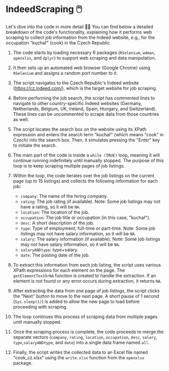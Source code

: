 # IndeedScraping 🖱️
Let's dive into the code in more detail 🕵️‍♀️ 
You can find below a detailed breakdown of the code's functionality, explaining how it performs web scraping to collect job information from the Indeed website, e.g., for the occupation "kuchař" (cook) in the Czech Republic.


1. The code starts by loading necessary R packages (`RSelenium`, `wdman`, `openxlsx`, and `dplyr`) to support web scraping and data manipulation.

2. It then sets up an automated web browser (Google Chrome) using `RSelenium` and assigns a random port number to it.

3. The script navigates to the Czech Republic's Indeed website (https://cz.indeed.com/), which is the target website for job scraping.

4. Before performing the job search, the script has commented lines to navigate to other country-specific Indeed websites (Germany, Netherlands, Belgium, UK, Ireland, Spain, Hungary, and Switzerland). These lines can be uncommented to scrape data from those countries as well.

5. The script locates the search box on the website using its XPath expression and enters the search term "kuchař" (which means "cook" in Czech) into the search box. Then, it simulates pressing the "Enter" key to initiate the search.

6. The main part of the code is inside a `while (TRUE)` loop, meaning it will continue running indefinitely until manually stopped. The purpose of this loop is to keep scraping multiple pages of job listings.

7. Within the loop, the code iterates over the job listings on the current page (up to 15 listings) and collects the following information for each job:

   - `company`: The name of the hiring company.
   - `rating`: The job rating (if available). Note: Some job listings may not have a rating, so it will be `NA`.
   - `location`: The location of the job.
   - `occupation`: The job title or occupation (in this case, "kuchař").
   - `desc`: A short description of the job.
   - `type`: Type of employment, full-time or part-time. Note: Some job listings may not have salary information, so it will be `NA`.
   - `salary`: The salary information (if available). Note: Some job listings may not have salary information, so it will be `NA`.
   - `salaryANDtype`: type+salary. 
   - `date`: The posting date of the job.

8. To extract this information from each job listing, the script uses various XPath expressions for each element on the page. The `getElementTextOrNA` function is created to handle the extraction. If an element is not found or any error occurs during extraction, it returns `NA`.

9. After extracting the data from one page of job listings, the script clicks the "Next" button to move to the next page. A short pause of 1 second (`Sys.sleep(1)`) is added to allow the new page to load before proceeding with scraping.

10. The loop continues this process of scraping data from multiple pages until manually stopped.

11. Once the scraping process is complete, the code proceeds to merge the separate vectors (`company`, `rating`, `location`, `occupation`, `desc`, `salary`, `type`,`salaryANDtype`, and `date`) into a single data frame named `all`.

12. Finally, the script writes the collected data to an Excel file named "cook_cz.xlsx" using the `write.xlsx` function from the `openxlsx` package. 
